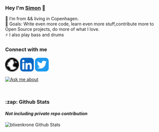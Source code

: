 ### Hey I'm [Simon][website] 👋

🏡 I’m from && living in Copenhagen.
<br />
🥅 Goals: Write even more code, learn even more stuff,contribute more to Open Source projects, do more of what I love.
<br />
⚡ I also play bass and drums
<br />

### Connect with me

[<img alt="blixenkrone.dev" width="44px" background-color="white" src="https://raw.githubusercontent.com/iconic/open-iconic/master/svg/globe.svg" />][website]
[<img alt="blixenkrone | LinkedIn" width="44px" src="https://github.com/tandpfun/skill-icons/blob/main/icons/LinkedIn.svg" />][linkedin]
[<img alt="blixenkrone | Twitter" width="44px" src="https://github.com/tandpfun/skill-icons/raw/main/icons/Twitter.svg" />][twitter]
<br />

[![Ask me about](https://skillicons.dev/icons?i=aws,bash,docker,dynamodb,git,githubactions,go,kubernetes,md,nginx,postgres,raspberrypi,js,ts,redis)](https://skillicons.dev)

<br />


<h3>:zap: Github Stats</h3>
<h4><i>Not including private repo contribution</i></h4>
<img align="left" alt="blixenkrone Github Stats" src="https://github-readme-stats.vercel.app/api?username=blixenkrone&show_icons=true&hide_border=true" />


[website]: https://blixenkrone.dev
[twitter]: https://twitter.com/sblixenkrone
[linkedin]: https://linkedin.com/in/blixenkrone
